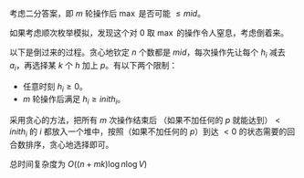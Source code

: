 考虑二分答案，即 $m$ 轮操作后 $\max$ 是否可能 $\le mid$。

如果考虑顺次枚举模拟，发现这个对 0 取 $\max$ 的操作令人窒息，考虑倒着来。

以下是倒过来的过程。贪心地钦定 $n$ 个数都是 $mid$，每次操作先让每个 $h_i$ 减去 $a_i$，再选择某 $k$ 个 $h$ 加上 $p$。有以下两个限制：

- 任意时刻 $h_i\ge 0$。
- $m$ 轮操作后满足 $h_i\ge inith_i$。
  
采用贪心的方法，把所有 $m$ 次操作结束后 （如果不加任何的 $p$ 就能达到）$< inith_i$ 的 $i$ 都放入一个堆中，按照（如果不加任何的 $p$）到达 $<0$ 的状态需要的回合数排序，贪心地选择即可。

总时间复杂度为 $O((n+mk)\log n\log V)$
